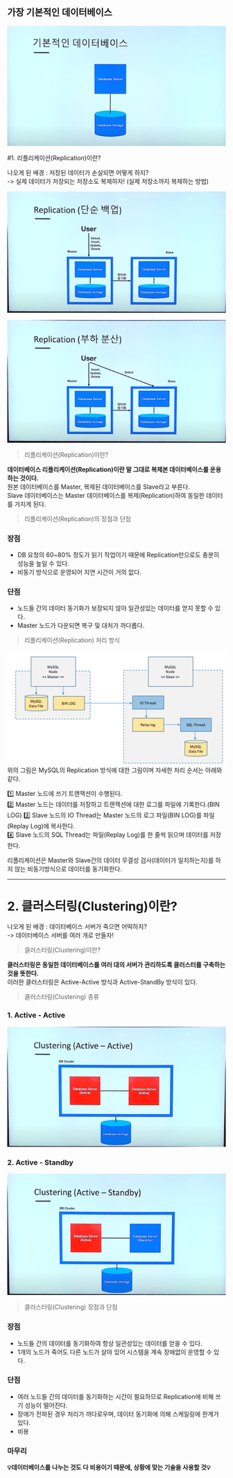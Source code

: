 ## 가장 기본적인 데이터베이스
![img_2.png](img_2.png)


#1. 리플리케이션(Replication)이란?

나오게 된 배경 : 저장된 데이터가 손실되면 어떻게 하지?   
 -> 실제 데이터가 저장되는 저장소도 복제하자! (실제 저장소까지 복제하는 방법)   

![img_5.png](img_5.png)

![img_6.png](img_6.png)

> 리플리케이션(Replication)이란?

**데이터베이스 리플리케이션(Replication)이란 말 그대로 복제본 데이터베이스를 운용하는 것이다.**   
원본 데이터베이스를 Master, 복제된 데이터베이스를 Slave라고 부른다.     
Slave 데이터베이스는 Master 데이터베이스를 복제(Replication)하여 동일한 데이터를 가지게 된다.


> 리플리케이션(Replication)의 장점과 단점

### 장점
* DB 요청의 60~80% 정도가 읽기 작업이기 때문에 Replication만으로도 충분히 성능을 높일 수 있다.   
* 비동기 방식으로 운영되어 지연 시간이 거의 없다.   

### 단점

* 노드들 간의 데이터 동기화가 보장되지 않아 일관성있는 데이터를 얻지 못할 수 있다.   
* Master 노드가 다운되면 복구 및 대처가 까다롭다.   


> 리플리케이션(Replication) 처리 방식

![img.png](img.png)
위의 그림은 MySQL의 Replication 방식에 대한 그림이며 자세한 처리 순서는 아래와 같다.

1️⃣ Master 노드에 쓰기 트랜잭션이 수행된다.   
2️⃣ Master 노드는 데이터를 저장하고 트랜잭션에 대한 로그를 파일에 기록한다.(BIN LOG)
3️⃣ Slave 노드의 IO Thread는 Master 노드의 로그 파일(BIN LOG)를 파일(Replay Log)에 복사한다.   
4️⃣ Slave 노드의 SQL Thread는 파일(Replay Log)를 한 줄씩 읽으며 데이터를 저장한다.   

리플리케이션은 Master와 Slave간의 데이터 무결성 검사(데이터가 일치하는지)를 하지 않는 비동기방식으로 데이터를 동기화한다.   

---

# 2. 클러스터링(Clustering)이란?

나오게 된 배경 : 데이터베이스 서버가 죽으면 어떡하지?   
 -> 데이터베이스 서버를 여러 개로 만들자!

> 클러스터링(Clustering)이란?

**클러스터링은 동일한 데이터베이스를 여러 대의 서버가 관리하도록 클러스터를 구축하는 것을 뜻한다.**    
이러한 클러스터링은 Active-Active 방식과 Active-StandBy 방식이 있다.

> 클러스터링(Clustering) 종류   

### 1. Active - Active

![img_3.png](img_3.png)

### 2. Active - Standby

![img_4.png](img_4.png)
 


> 클러스터링(Clustering) 장점과 단점

### 장점

* 노드들 간의 데이터를 동기화하여 항상 일관성있는 데이터를 얻을 수 있다.   
* 1개의 노드가 죽어도 다른 노드가 살아 있어 시스템을 계속 장애없이 운영할 수 있다.   


### 단점

* 여러 노드들 간의 데이터를 동기화하는 시간이 필요하므로 Replication에 비해 쓰기 성능이 떨어진다.   
* 장애가 전파된 경우 처리가 까다로우며, 데이터 동기화에 의해 스케일링에 한계가 있다.
* 비용



### 마무리
**💡데이터베이스를 나누는 것도 다 비용이기 때문에, 상황에 맞는 기술을 사용할 것💡**